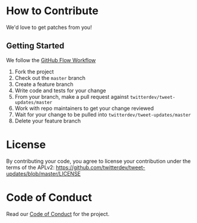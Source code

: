 # How to Contribute

We'd love to get patches from you!

## Getting Started

We follow the [GitHub Flow Workflow](https://guides.github.com/introduction/flow/)

1.  Fork the project
1.  Check out the `master` branch
1.  Create a feature branch
1.  Write code and tests for your change
1.  From your branch, make a pull request against `twitterdev/tweet-updates/master`
1.  Work with repo maintainers to get your change reviewed
1.  Wait for your change to be pulled into `twitterdev/tweet-updates/master`
1.  Delete your feature branch

# License

By contributing your code, you agree to license your contribution under the
terms of the APLv2: https://github.com/twitterdev/tweet-updates/blob/master/LICENSE

# Code of Conduct

Read our [Code of Conduct](CODE_OF_CONDUCT.md) for the project.
